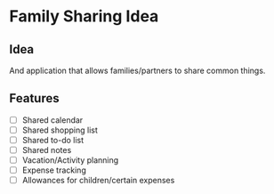 
# Family Sharing Idea

## Idea

And application that allows families/partners to share common things.

## Features

- [ ] Shared calendar
- [ ] Shared shopping list
- [ ] Shared to-do list
- [ ] Shared notes
- [ ] Vacation/Activity planning
- [ ] Expense tracking
- [ ] Allowances for children/certain expenses
